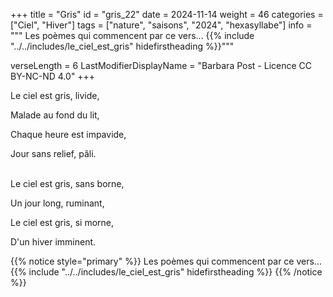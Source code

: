 +++
title = "Gris"
id = "gris_22"
date = 2024-11-14
weight = 46
categories = ["Ciel", "Hiver"]
tags = ["nature", "saisons", "2024", "hexasyllabe"]
info = """
Les poèmes qui commencent par ce vers...
{{% include "../../includes/le_ciel_est_gris" hidefirstheading %}}"""

verseLength = 6
LastModifierDisplayName = "Barbara Post - Licence CC BY-NC-ND 4.0"
+++

Le ciel est gris, livide,

Malade au fond du lit,

Chaque heure est impavide,

Jour sans relief, pâli.

 \
Le ciel est gris, sans borne,

Un jour long, ruminant,

Le ciel est gris, si morne,

D'un hiver imminent.

{{% notice style="primary" %}}
Les poèmes qui commencent par ce vers...
{{% include "../../includes/le_ciel_est_gris" hidefirstheading %}}
{{% /notice %}}
